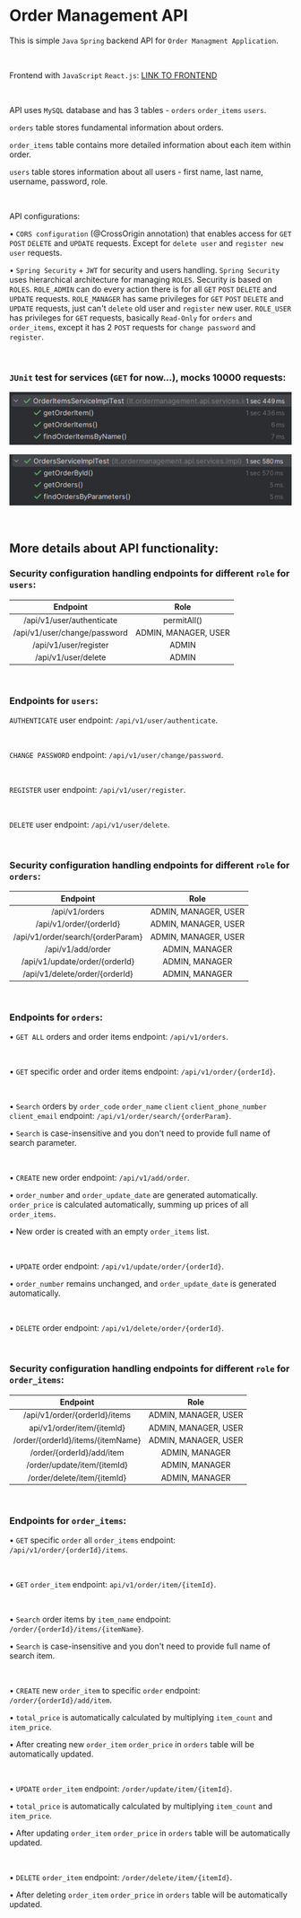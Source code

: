 # Order Management API

This is simple `Java` `Spring` backend API for `Order Managment Application`.

<br>

Frontend with `JavaScript` `React.js`: [LINK TO FRONTEND](https://github.com/vytautasmatukynas/Order-Management-App-JavaScript-React/tree/master)

<br>

API uses `MySQL` database and has 3 tables - `orders` `order_items` `users`.

`orders` table stores fundamental information about orders. 

`order_items` table contains more detailed information about each item within order. 

`users` table stores information about all users - first name, last name, username, password, role.

<br>

API configurations:

• `CORS configuration` (@CrossOrigin annotation) that enables access for `GET` `POST` `DELETE` and `UPDATE` requests. 
Except for `delete user` and `register new user` requests. 

• `Spring Security` + `JWT` for security and users handling. `Spring Security` uses hierarchical architecture for 
managing `ROLES`. Security is based on `ROLES`. `ROLE_ADMIN` can do every action there is for all `GET` `POST` `DELETE` 
and `UPDATE` requests. `ROLE_MANAGER` has same privileges for `GET` `POST` `DELETE` and `UPDATE` requests, just can't 
`delete` old user and `register` new user. `ROLE_USER` has privileges for `GET` requests, basically `Read-Only` for
`orders` and `order_items`, except it has 2 `POST` requests for `change password` and `register`.

<br>

### `JUnit` test for services (`GET` for now...), mocks 10000 requests:

![img_2.png](readmeImg/img_2.png)

![img_1.png](readmeImg/img_1.png)

<br>

## More details about API functionality:

### Security configuration handling endpoints for different `role` for `users`:

|           Endpoint           |         Role         |
|:----------------------------:|:--------------------:|
|  /api/v1/user/authenticate   |     permitAll()      |
| /api/v1/user/change/password | ADMIN, MANAGER, USER |
|    /api/v1/user/register     |        ADMIN         |
|     /api/v1/user/delete      |        ADMIN         |

<br>

### Endpoints for `users`:

`AUTHENTICATE` user endpoint: `/api/v1/user/authenticate`.

<br>

`CHANGE PASSWORD` endpoint: `/api/v1/user/change/password`.

<br>

`REGISTER` user endpoint: `/api/v1/user/register`.

<br>

`DELETE` user endpoint: `/api/v1/user/delete`.

<br>

### Security configuration handling endpoints for different `role` for `orders`:

|               Endpoint                |         Role         |
|:-------------------------------------:|:--------------------:|
|            /api/v1/orders             | ADMIN, MANAGER, USER |
|        /api/v1/order/{orderId}        | ADMIN, MANAGER, USER |
|   /api/v1/order/search/{orderParam}   | ADMIN, MANAGER, USER |
|           /api/v1/add/order           |    ADMIN, MANAGER    |
|    /api/v1/update/order/{orderId}     |    ADMIN, MANAGER    |
|    /api/v1/delete/order/{orderId}     |    ADMIN, MANAGER    |

<br>

### Endpoints for `orders`:

• `GET ALL` orders and order items endpoint: `/api/v1/orders`.

<br>

• `GET` specific order and order items endpoint: `/api/v1/order/{orderId}`.

<br>

• `Search` orders by `order_code` `order_name` `client` `client_phone_number` `client_email` endpoint: `/api/v1/order/search/{orderParam}`.

• `Search` is case-insensitive and you don't need to provide full name of search parameter.

<br>

• `CREATE` new order endpoint: `/api/v1/add/order`.

• `order_number` and `order_update_date` are generated automatically. `order_price` is calculated automatically, summing up prices of all `order_items`.

• New order is created with an empty `order_items` list.

<br>

• `UPDATE` order endpoint: `/api/v1/update/order/{orderId}`.

• `order_number` remains unchanged, and `order_update_date` is generated automatically.

<br>

• `DELETE` order endpoint: `/api/v1/delete/order/{orderId}`.

<br>

### Security configuration handling endpoints for different `role` for `order_items`:

|                     Endpoint                      |         Role         |
|:-------------------------------------------------:|:--------------------:|
|           /api/v1/order/{orderId}/items           | ADMIN, MANAGER, USER |
|            api/v1/order/item/{itemId}             | ADMIN, MANAGER, USER |
|         /order/{orderId}/items/{itemName}         | ADMIN, MANAGER, USER |
|             /order/{orderId}/add/item             |    ADMIN, MANAGER    |
|            /order/update/item/{itemId}            |    ADMIN, MANAGER    |
|            /order/delete/item/{itemId}            |    ADMIN, MANAGER    |

<br>

### Endpoints for `order_items`:

• `GET` specific `order` all `order_items` endpoint: `/api/v1/order/{orderId}/items`.

<br>

• `GET` `order_item` endpoint: `api/v1/order/item/{itemId}`.

<br>

• `Search` order items by `item_name` endpoint: `/order/{orderId}/items/{itemName}`.

• `Search` is case-insensitive and you don't need to provide full name of search item.

<br>

• `CREATE` new `order_item` to specific `order` endpoint: `/order/{orderId}/add/item`.

• `total_price` is automatically calculated by multiplying `item_count` and `item_price`.

• After creating new `order_item` `order_price` in `orders` table will be automatically updated.

<br>

• `UPDATE` `order_item` endpoint: `/order/update/item/{itemId}`.

• `total_price` is automatically calculated by multiplying `item_count` and `item_price`.

• After updating `order_item` `order_price` in `orders` table will be automatically updated.

<br>

• `DELETE` `order_item` endpoint: `/order/delete/item/{itemId}`.

• After deleting `order_item` `order_price` in `orders` table will be automatically updated.